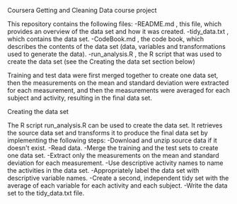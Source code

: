 Coursera Getting and Cleaning Data course project

This repository contains the following files:
-README.md , this file, which provides an overview of the data set and how it was created.
-tidy_data.txt , which contains the data set.
-CodeBook.md , the code book, which describes the contents of the data set (data, variables and transformations used to generate the data).
-run_analysis.R , the R script that was used to create the data set (see the Creating the data set section below)

Training and test data were first merged together to create one data set, then the measurements on the mean and standard deviation were extracted for each measurement, and then the measurements were averaged for each subject and activity, resulting in the final data set.

Creating the data set 

The R script  run_analysis.R  can be used to create the data set. It retrieves the source data set and transforms it to produce the final data set by implementing the following steps:
-Download and unzip source data if it doesn't exist.
-Read data.
-Merge the training and the test sets to create one data set.
-Extract only the measurements on the mean and standard deviation for each measurement.
-Use descriptive activity names to name the activities in the data set.
-Appropriately label the data set with descriptive variable names.
-Create a second, independent tidy set with the average of each variable for each activity and each subject.
-Write the data set to the  tidy_data.txt  file.

